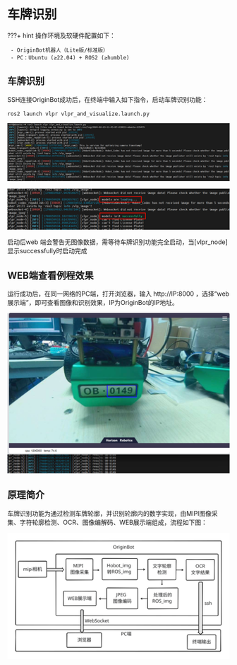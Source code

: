 # **车牌识别**

???+ hint
    操作环境及软硬件配置如下：

     - OriginBot机器人（Lite版/标准版）
     - PC：Ubuntu (≥22.04) + ROS2 (≥humble)


## **车牌识别**

SSH连接OriginBot成功后，在终端中输入如下指令，启动车牌识别功能：

```
ros2 launch vlpr vlpr_and_visualize.launch.py
```

![启动vlpr](../../assets/img/vlpr/启动vlpr.png)


![等待识别模型加载](../../assets/img/vlpr/等待识别模型加载.png)

启动后web 端会警告无图像数据，需等待车牌识别功能完全启动，当[vlpr_node]显示successfully时启动完成



## **WEB端查看例程效果**

运行成功后，在同一网络的PC端，打开浏览器，输入 http://IP:8000 ，选择“web展示端”，即可查看图像和识别效果，IP为OriginBot的IP地址。

![WEB端查看](../../assets/img/vlpr/WEB端查看.png)

## **原理简介**

车牌识别功能为通过检测车牌轮廓，并识别轮廓内的数字实现，由MIPI图像采集、字符轮廓检测、OCR、图像编解码、WEB展示端组成，流程如下图：

![流程图](../../assets/img/vlpr/流程图.svg)